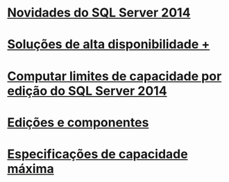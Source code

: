 # [Novidades do SQL Server 2014](what-s-new-in-sql-server-2016.md)

# [Soluções de alta disponibilidade +](failover-clusters/high-availability-solutions-sql-server.md)

# [Computar limites de capacidade por edição do SQL Server 2014](compute-capacity-limits-by-edition-of-sql-server.md)
# [Edições e componentes](editions-and-components-of-sql-server-2016.md)
# [Especificações de capacidade máxima](maximum-capacity-specifications-for-sql-server.md)
